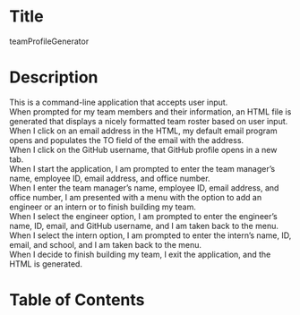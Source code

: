 # Title

teamProfileGenerator

# Description

This is a command-line application that accepts user input.<br>
When prompted for my team members and their information,
 an HTML file is generated that displays a nicely formatted team roster based on user input.<br>
When I click on an email address in the HTML, 
 my default email program opens and populates the TO field of the email with the address.<br>
When I click on the GitHub username,
 that GitHub profile opens in a new tab.<br>
When I start the application,
 I am prompted to enter the team manager’s name, employee ID, email address, and office number.<br>
When I enter the team manager’s name, employee ID, email address, and office number,
 I am presented with a menu with the option to add an engineer or an intern or to finish building my team.<br>
When I select the engineer option,
 I am prompted to enter the engineer’s name, ID, email, and GitHub username, and I am taken back to the menu.<br>
When I select the intern option,
 I am prompted to enter the intern’s name, ID, email, and school, and I am taken back to the menu.<br>
When I decide to finish building my team,
 I exit the application, and the HTML is generated.<br>

# Table of Contents
